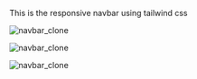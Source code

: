 This is the responsive navbar using tailwind css

![navbar_clone]()

![navbar_clone]()

![navbar_clone]()
